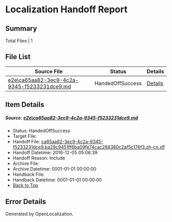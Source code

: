 # <a name='report-top'></a> Localization Handoff Report

## Summary
 Total Files | 1

## File List
 Source File | Status | Details 
 ----------- | ------ | ------- 
 [e2e\ca65aa82-3ec9-4c2a-9345-f5233231dce9.md](https://github.com/OpenLocalizationTestOrg/ol-test0/blob/2f2ebf465b5d8e912a66c1b75fb8621007d54028/e2e/ca65aa82-3ec9-4c2a-9345-f5233231dce9.md) | HandedOffSuccess | [Details](#d4a188f59a9a85f6e3d2ae3041882ff2a4bc16ea1)

## Item Details
##### <a name='d4a188f59a9a85f6e3d2ae3041882ff2a4bc16ea1'></a> Source: [e2e\ca65aa82-3ec9-4c2a-9345-f5233231dce9.md](https://github.com/OpenLocalizationTestOrg/ol-test0/blob/2f2ebf465b5d8e912a66c1b75fb8621007d54028/e2e/ca65aa82-3ec9-4c2a-9345-f5233231dce9.md)
* Status: HandedOffSuccess
* Target File: 
* Handoff File: [ca65aa82-3ec9-4c2a-9345-f5233231dce9.ba29c9451ff6ba09fe74cac288380c2af5c176f3.zh-cn.xlf](https://github.com/OpenLocalizationTestOrg/ol-test0-handoff/blob/4c56931451d6fbdb0b0e4683a85fbf52d3802a7b/ol-handoff/OpenLocalizationTestOrg/ol-test0-zhcn/shujia/ht/ca65aa82-3ec9-4c2a-9345-f5233231dce9.ba29c9451ff6ba09fe74cac288380c2af5c176f3.zh-cn.xlf)
* Handoff Datetime: 2016-12-05 05:06:39
* Handoff Reason: Include
* Archive File: 
* Archive Datetime: 0001-01-01 00:00:00
* Handback File: 
* Handback Datetime: 0001-01-01 00:00:00
* [Back to Top](#report-top)


## Error Details

Generated by OpenLocalization.
